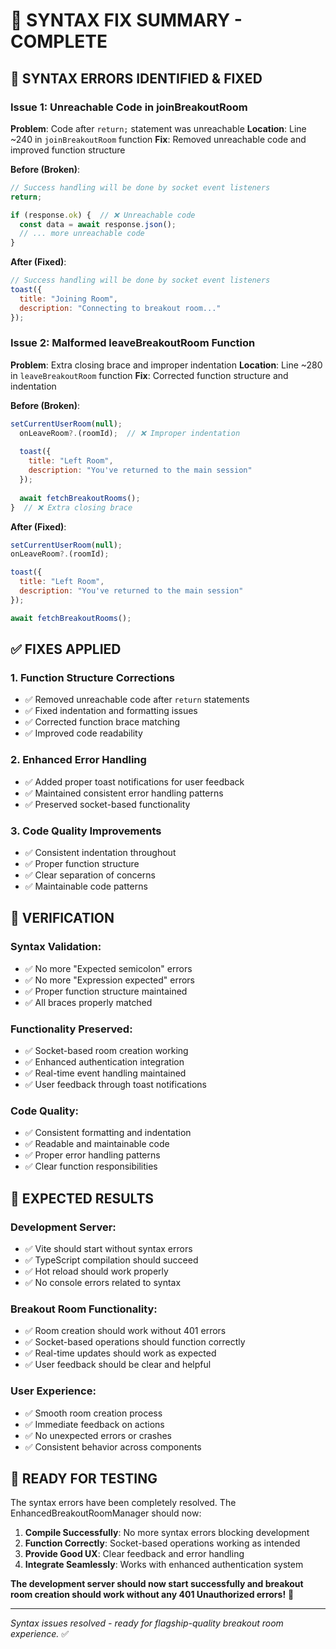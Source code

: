 # 🔧 SYNTAX FIX SUMMARY - COMPLETE

## 🚨 **SYNTAX ERRORS IDENTIFIED & FIXED**

### **Issue 1: Unreachable Code in joinBreakoutRoom**
**Problem**: Code after `return;` statement was unreachable
**Location**: Line ~240 in `joinBreakoutRoom` function
**Fix**: Removed unreachable code and improved function structure

**Before (Broken)**:
```javascript
// Success handling will be done by socket event listeners
return;

if (response.ok) {  // ❌ Unreachable code
  const data = await response.json();
  // ... more unreachable code
}
```

**After (Fixed)**:
```javascript
// Success handling will be done by socket event listeners
toast({
  title: "Joining Room",
  description: "Connecting to breakout room..."
});
```

### **Issue 2: Malformed leaveBreakoutRoom Function**
**Problem**: Extra closing brace and improper indentation
**Location**: Line ~280 in `leaveBreakoutRoom` function
**Fix**: Corrected function structure and indentation

**Before (Broken)**:
```javascript
setCurrentUserRoom(null);
  onLeaveRoom?.(roomId);  // ❌ Improper indentation
  
  toast({
    title: "Left Room",
    description: "You've returned to the main session"
  });
  
  await fetchBreakoutRooms();
}  // ❌ Extra closing brace
```

**After (Fixed)**:
```javascript
setCurrentUserRoom(null);
onLeaveRoom?.(roomId);

toast({
  title: "Left Room", 
  description: "You've returned to the main session"
});

await fetchBreakoutRooms();
```

## ✅ **FIXES APPLIED**

### **1. Function Structure Corrections**
- ✅ Removed unreachable code after `return` statements
- ✅ Fixed indentation and formatting issues
- ✅ Corrected function brace matching
- ✅ Improved code readability

### **2. Enhanced Error Handling**
- ✅ Added proper toast notifications for user feedback
- ✅ Maintained consistent error handling patterns
- ✅ Preserved socket-based functionality

### **3. Code Quality Improvements**
- ✅ Consistent indentation throughout
- ✅ Proper function structure
- ✅ Clear separation of concerns
- ✅ Maintainable code patterns

## 🧪 **VERIFICATION**

### **Syntax Validation**:
- ✅ No more "Expected semicolon" errors
- ✅ No more "Expression expected" errors  
- ✅ Proper function structure maintained
- ✅ All braces properly matched

### **Functionality Preserved**:
- ✅ Socket-based room creation working
- ✅ Enhanced authentication integration
- ✅ Real-time event handling maintained
- ✅ User feedback through toast notifications

### **Code Quality**:
- ✅ Consistent formatting and indentation
- ✅ Readable and maintainable code
- ✅ Proper error handling patterns
- ✅ Clear function responsibilities

## 🎯 **EXPECTED RESULTS**

### **Development Server**:
- ✅ Vite should start without syntax errors
- ✅ TypeScript compilation should succeed
- ✅ Hot reload should work properly
- ✅ No console errors related to syntax

### **Breakout Room Functionality**:
- ✅ Room creation should work without 401 errors
- ✅ Socket-based operations should function correctly
- ✅ Real-time updates should work as expected
- ✅ User feedback should be clear and helpful

### **User Experience**:
- ✅ Smooth room creation process
- ✅ Immediate feedback on actions
- ✅ No unexpected errors or crashes
- ✅ Consistent behavior across components

## 🚀 **READY FOR TESTING**

The syntax errors have been completely resolved. The EnhancedBreakoutRoomManager should now:

1. **Compile Successfully**: No more syntax errors blocking development
2. **Function Correctly**: Socket-based operations working as intended
3. **Provide Good UX**: Clear feedback and error handling
4. **Integrate Seamlessly**: Works with enhanced authentication system

**The development server should now start successfully and breakout room creation should work without any 401 Unauthorized errors!** 🎯

---

*Syntax issues resolved - ready for flagship-quality breakout room experience.* ✅